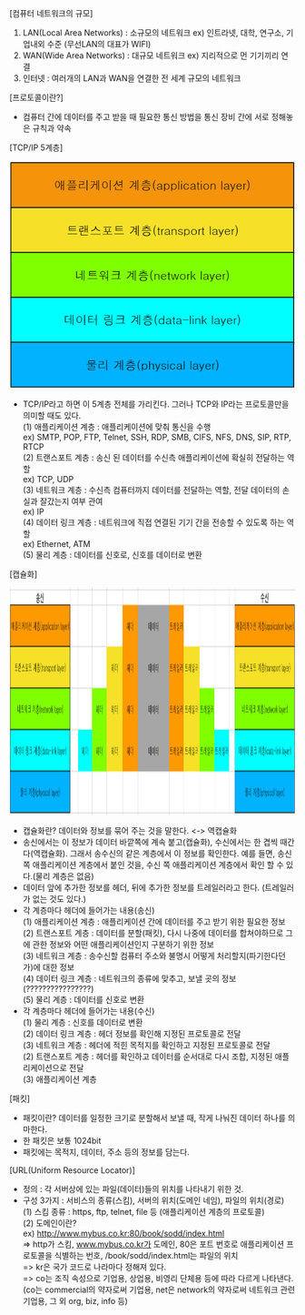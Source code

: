 [컴퓨터 네트워크의 규모]

1. LAN(Local Area Networks) : 소규모의 네트워크 ex) 인트라넷, 대학, 연구소, 기업내외 수준 (무선LAN의 대표가 WIFI)
2. WAN(Wide Area Networks) : 대규모 네트워크 ex) 지리적으로 먼 기기끼리 연결
3. 인터넷 : 여러개의 LAN과 WAN을 연결한 전 세계 규모의 네트워크

[프로토콜이란?]

- 컴퓨터 간에 데이터를 주고 받을 때 필요한 통신 방법을 통신 장비 간에 서로 정해놓은 규칙과 약속

[TCP/IP 5계층]

  <p align="center">
    <img
      src="https://github.com/goodlucky1215/CS_Study/blob/main/%EB%84%A4%ED%8A%B8%EC%9B%8C%ED%81%AC/tcp_ip%EA%B3%84%EC%B8%B5(5%EA%B3%84%EC%B8%B5)/%EC%82%AC%EC%A7%84/tcp_ip%205%EA%B3%84%EC%B8%B5.png"
      width="600"
      height="400"
    />

- TCP/IP라고 하면 이 5계층 전체를 가리킨다. 그러나 TCP와 IP라는 프로토콜만을 의미할 때도 있다.  
  (1) 애플리케이션 계층 : 애플리케이션에 맞춰 통신을 수행  
  ex) SMTP, POP, FTP, Telnet, SSH, RDP, SMB, CIFS, NFS, DNS, SIP, RTP, RTCP  
  (2) 트랜스포트 계층 : 송신 된 데이터를 수신측 애플리케이션에 확실히 전달하는 역할  
  ex) TCP, UDP  
  (3) 네트워크 계층 : 수신측 컴퓨터까지 데이터를 전달하는 역할, 전달 데이터의 손실과 잘갔는지 여부 관여  
  ex) IP  
  (4) 데이터 링크 계층 : 네트워크에 직접 연결된 기기 간을 전송할 수 있도록 하는 역할  
  ex) Ethernet, ATM  
  (5) 물리 계층 : 데이터를 신호로, 신호를 데이터로 변환

[캡슐화]

  <p align="center">
    <img
      src="https://github.com/goodlucky1215/CS_Study/blob/main/%EB%84%A4%ED%8A%B8%EC%9B%8C%ED%81%AC/tcp_ip%EA%B3%84%EC%B8%B5(5%EA%B3%84%EC%B8%B5)/%EC%82%AC%EC%A7%84/%EC%86%A1%EC%88%98%EC%8B%A0%EC%BA%A1%EC%8A%90%ED%99%94_%EC%97%AD%EC%BA%A1%EC%8A%90%ED%99%94.png"
      width="600"
      height="400"
    />

- 캡슐화란? 데이터와 정보를 묶어 주는 것을 말한다. <-> 역캡슐화
- 송신에서는 이 정보가 데이터 바깥쪽에 계속 붙고(캡슐화), 수신에서는 한 겹씩 때간다(역캡슐화). 그래서 송수신의 같은 계층에서 이 정보를 확인한다. 예를 들면, 송신쪽 애플리케이션 계층에서 붙인 것을, 수신 쪽 애플리케이션 계층에서 확인 할 수 있다.(물리 계층은 없음)
- 데이터 앞에 추가한 정보를 헤더, 뒤에 추가한 정보를 트레일러라고 한다. (트레일러가 없는 것도 있다.)
- 각 계층마다 헤더에 들어가는 내용(송신)  
  (1) 애플리케이션 계층 : 애플리케이션 간에 데이터를 주고 받기 위한 필요한 정보  
  (2) 트랜스포트 계층 : 데이터를 분할(패킷), 다시 나중에 데이터를 합쳐야하므로 그에 관한 정보와 어떤 애플리케이션인지 구분하기 위한 정보  
  (3) 네트워크 계층 : 송수신할 컴퓨터 주소와 불명시 어떻게 처리할지(파기한다던가)에 대한 정보  
  (4) 데이터 링크 계층 : 네트워크의 종류에 맞추고, 보낼 곳의 정보 (????????????????)  
  (5) 물리 계층 : 데이터를 신호로 변환
- 각 계층마다 헤더에 들어가는 내용(수신)  
  (1) 물리 계층 : 신호를 데이터로 변환  
  (2) 데이터 링크 계층 : 헤더 정보를 확인해 지정된 프로토콜로 전달  
  (3) 네트워크 계층 : 헤더에 적힌 목적지를 확인하고 지정된 프로토콜로 전달  
  (2) 트랜스포트 계층 : 헤더를 확인하고 데이터를 순서대로 다시 조합, 지정된 애플리케이션으로 전달  
  (3) 애플리케이션 계층

[패킷]

- 패킷이란? 데이터를 일정한 크기로 분할해서 보낼 때, 작게 나눠진 데이터 하나를 의마한다.
- 한 패킷은 보통 1024bit
- 패킷에는 목적지, 데이터, 주소 등의 정보를 담는다.

[URL(Uniform Resource Locator)]

- 정의 : 각 서버상에 있는 파일(데이터)들의 위치를 나타내기 위한 것.
- 구성 3가지 : 서비스의 종류(스킴), 서버의 위치(도메인 네임), 파일의 위치(경로)  
  (1) 스킴 종류 : https, ftp, telnet, file 등 (애플리케이션 계층의 프로토콜)  
  (2) 도메인이란?  
  ex) http://www.mybus.co.kr:80/book/sodd/index.html  
  => http가 스킴, www.mybus.co.kr가 도메인, 80은 포트 번호로 애플리케이션 프로토콜을 식별하는 번호, /book/sodd/index.html는 파일의 위치  
  => kr은 국가 코드로 나라마다 정해져 있다.  
  => co는 조직 속성으로 기업용, 상업용, 비영리 단체용 등에 따라 다르게 나타낸다. (co는 commercial의 약자로써 기업용, net은 network의 약자로써 네트워크 관련 기업용, 그 외 org, biz, info 등)
